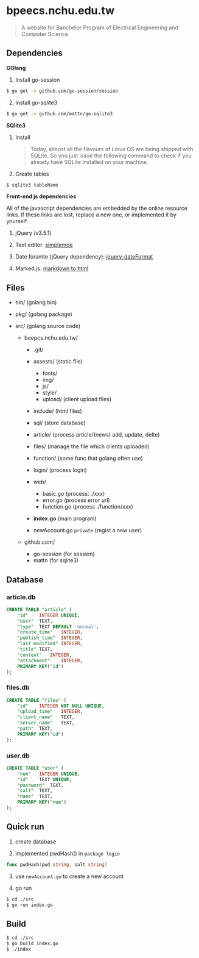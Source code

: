 # bpeecs.nchu.edu.tw

> A website for Banchelor Program of Electrical Engineering and Computer Science

## Dependencies

__GOlang__
1. Install go-session
```sh
$ go get -v github.com/go-session/session
```

2. Install go-sqlite3
```sh
$ go get -v github.com/mattn/go-sqlite3
```

__SQlite3__

1. Install

    > Today, almost all the flavours of Linux OS are being shipped with SQLite. So you just issue the following command to check if you already have SQLite installed on your machine.

2. Create tables
```sh
$ sqlite3 tableName
```

__Front-end js dependencies__

All of the javascript dependencies are embedded by the online resource links. If these links are lost, replace a new one, or implemented it by yourself.

1. jQuery (v3.5.1)

2. Text editor: [simplemde](https://simplemde.com/)

3. Date foramte (jQuery dependency): [jquery-dateFormat](https://github.com/phstc/jquery-dateFormat)

4. Marked.js: [markdown to html](https://github.com/markedjs/marked)

## Files
+ bin/ (golang bin)

+ pkg/ (golang package)

+ src/ (golang source code)

    + beepcs.nchu.edu.tw/
        + .git/

        + assests/  (static file)
            + fonts/
            + img/
            + js/
            + style/
            + upload/ (client upload files)

        + include/  (html files)

        + sql/ (store database)

        + article/ (process article/(news) add, update, delte)
        + files/ (manage the file which clients uploaded)

        + function/ (some func that golang often use)

        + login/ (process login)

        + web/
            + basic.go (process: ./xxx)
            + error.go (process error url)
            + function.go (process ./function/xxx)

        + __index.go__ (main program)

        + newAccount.go `private` (regist a new user)

    + github.com/
        + go-session (for session)
        + mattn (for sqlite3)

## Database

### article.db
```sql
CREATE TABLE "article" (
	"id"	INTEGER UNIQUE,
	"user"	TEXT,
	"type"	TEXT DEFAULT 'normal',
	"create_time"	INTEGER,
	"publish_time"	INTEGER,
	"last_modified"	INTEGER,
	"title"	TEXT,
	"content"	INTEGER,
	"attachment"	INTEGER,
	PRIMARY KEY("id")
);
```

### files.db
```sql
CREATE TABLE "files" (
	"id"	INTEGER NOT NULL UNIQUE,
	"upload_time"	INTEGER,
	"client_name"	TEXT,
	"server_name"	TEXT,
	"path"	TEXT,
	PRIMARY KEY("id")
);
```

### user.db
```sql
CREATE TABLE "user" (
	"num"	INTEGER UNIQUE,
	"id"	TEXT UNIQUE,
	"password"	TEXT,
	"salt"	TEXT,
	"name"	TEXT,
	PRIMARY KEY("num")
);
```

## Quick run

1. create database

2. implemented pwdHash() in `package login`
```go
func pwdHash(pwd string, salt string)
```

3. use `newAccount.go` to create a new account

3. go run

```sh
$ cd ./src
$ go run index.go
```

## Build

```sh
$ cd ./src
$ go build index.go
$ ./index
```
